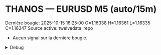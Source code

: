 # THANOS — EURUSD M5 (auto/15m)
Dernière bougie: 2025-10-15 16:25:00  O=1.16338  H=1.16361  L=1.16335  C=1.16347
Source active: twelvedata_repo

- Aucun signal sur la dernière bougie.

<details><summary>Debug</summary>

- TD_API_KEY manquant.

</details>